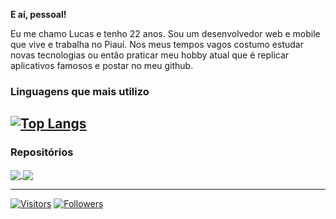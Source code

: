 **E aí, pessoal!**

Eu me chamo Lucas e tenho 22 anos. Sou um desenvolvedor web e mobile que vive e trabalha no Piauí. Nos meus tempos vagos costumo estudar novas tecnologias ou então praticar meu hobby atual que é replicar aplicativos famosos e postar no meu github.

### Linguagens que mais utilizo
[![Top Langs](https://github-readme-stats.vercel.app/api/top-langs/?username=luscas&layout=compact&theme=dracula)](https://github.com/luscas)
---
### Repositórios

<a href="https://github.com/luscas/nubank-clone">
  <img align="center" src="https://github-readme-stats.vercel.app/api/pin/?username=luscas&repo=nubank-clone&theme=dracula" />
</a>
<a href="https://github.com/luscas/bethehero">
  <img align="center" src="https://github-readme-stats.vercel.app/api/pin/?username=luscas&repo=bethehero&theme=dracula" />
</a>

---

[![Visitors](https://visitor-badge.glitch.me/badge?page_id=github/luscas)](https://lucaspaz.com)
[![Followers](https://img.shields.io/github/followers/luscas?style=social)](https://lucaspaz.com)
